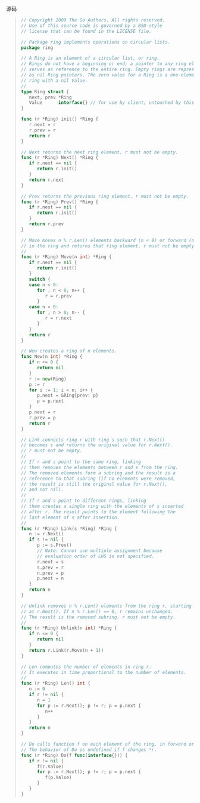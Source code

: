 源码

> ```Go
> // Copyright 2009 The Go Authors. All rights reserved.
> // Use of this source code is governed by a BSD-style
> // license that can be found in the LICENSE file.
>
> // Package ring implements operations on circular lists.
> package ring
>
> // A Ring is an element of a circular list, or ring.
> // Rings do not have a beginning or end; a pointer to any ring element
> // serves as reference to the entire ring. Empty rings are represented
> // as nil Ring pointers. The zero value for a Ring is a one-element
> // ring with a nil Value.
> //
> type Ring struct {
>    next, prev *Ring
>    Value      interface{} // for use by client; untouched by this library
> }
>
> func (r *Ring) init() *Ring {
>    r.next = r
>    r.prev = r
>    return r
> }
>
> // Next returns the next ring element. r must not be empty.
> func (r *Ring) Next() *Ring {
>    if r.next == nil {
>       return r.init()
>    }
>    return r.next
> }
>
> // Prev returns the previous ring element. r must not be empty.
> func (r *Ring) Prev() *Ring {
>    if r.next == nil {
>       return r.init()
>    }
>    return r.prev
> }
>
> // Move moves n % r.Len() elements backward (n < 0) or forward (n >= 0)
> // in the ring and returns that ring element. r must not be empty.
> //
> func (r *Ring) Move(n int) *Ring {
>    if r.next == nil {
>       return r.init()
>    }
>    switch {
>    case n < 0:
>       for ; n < 0; n++ {
>          r = r.prev
>       }
>    case n > 0:
>       for ; n > 0; n-- {
>          r = r.next
>       }
>    }
>    return r
> }
>
> // New creates a ring of n elements.
> func New(n int) *Ring {
>    if n <= 0 {
>       return nil
>    }
>    r := new(Ring)
>    p := r
>    for i := 1; i < n; i++ {
>       p.next = &Ring{prev: p}
>       p = p.next
>    }
>    p.next = r
>    r.prev = p
>    return r
> }
>
> // Link connects ring r with ring s such that r.Next()
> // becomes s and returns the original value for r.Next().
> // r must not be empty.
> //
> // If r and s point to the same ring, linking
> // them removes the elements between r and s from the ring.
> // The removed elements form a subring and the result is a
> // reference to that subring (if no elements were removed,
> // the result is still the original value for r.Next(),
> // and not nil).
> //
> // If r and s point to different rings, linking
> // them creates a single ring with the elements of s inserted
> // after r. The result points to the element following the
> // last element of s after insertion.
> //
> func (r *Ring) Link(s *Ring) *Ring {
>    n := r.Next()
>    if s != nil {
>       p := s.Prev()
>       // Note: Cannot use multiple assignment because
>       // evaluation order of LHS is not specified.
>       r.next = s
>       s.prev = r
>       n.prev = p
>       p.next = n
>    }
>    return n
> }
>
> // Unlink removes n % r.Len() elements from the ring r, starting
> // at r.Next(). If n % r.Len() == 0, r remains unchanged.
> // The result is the removed subring. r must not be empty.
> //
> func (r *Ring) Unlink(n int) *Ring {
>    if n <= 0 {
>       return nil
>    }
>    return r.Link(r.Move(n + 1))
> }
>
> // Len computes the number of elements in ring r.
> // It executes in time proportional to the number of elements.
> //
> func (r *Ring) Len() int {
>    n := 0
>    if r != nil {
>       n = 1
>       for p := r.Next(); p != r; p = p.next {
>          n++
>       }
>    }
>    return n
> }
>
> // Do calls function f on each element of the ring, in forward order.
> // The behavior of Do is undefined if f changes *r.
> func (r *Ring) Do(f func(interface{})) {
>    if r != nil {
>       f(r.Value)
>       for p := r.Next(); p != r; p = p.next {
>          f(p.Value)
>       }
>    }
> }
> ```